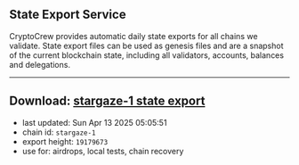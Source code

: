 ## State Export Service
CryptoCrew provides automatic daily state exports for all chains we validate. State export files can be used as genesis files and are a snapshot of the current blockchain state, including all validators, accounts, balances and delegations.

---
**Download: [stargaze-1 state export](https://dl-eu2.ccvalidators.com/SERVICE/stargaze/stargaze-1_export_19179673.json)**
---

- last updated: Sun Apr 13 2025 05:05:51
- chain id: `stargaze-1`
- export height: `19179673`
- use for: airdrops, local tests, chain recovery
